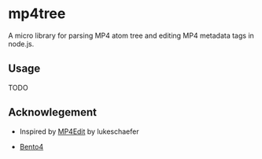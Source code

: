 # mp4tree
A micro library for parsing MP4 atom tree and editing MP4 metadata tags in node.js.

## Usage

TODO

## Acknowlegement

- Inspired by [MP4Edit](https://github.com/lukeschaefer/mp4edit) by lukeschaefer

- [Bento4](https://github.com/axiomatic-systems/Bento4)
